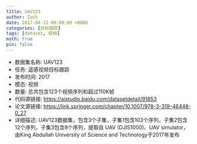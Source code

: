 ```yaml
---
title: UAV123
author: Zack
date: 2017-04-12 00:00:00 +0800
categories: [目标跟踪]
tags: [dataset, 视频]
math: true
pin: false
---
```

- 数据集名称: UAV123
- 任务: 遥感视频目标跟踪
- 发布时间: 2017
- 模态: 视频
- 数量: 总共包含123个视频序列和超过110K帧
- 代码源链接: https://aistudio.baidu.com/datasetdetail/91853
- 论文源链接: https://link.springer.com/chapter/10.1007/978-3-319-46448-0_27
- 详细描述: UAV123数据集，包含3个子集，子集1包含103个序列，子集2包含12个序列，子集3包含8个序列，提取自 UAV (DJIS1000)、UAV simulator，由King Abdullah University of Science and Technology于2017年发布
